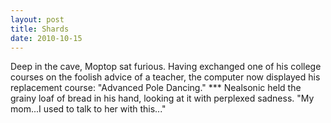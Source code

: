 ```yaml
---
layout: post
title: Shards
date: 2010-10-15
---
```

Deep in the cave, Moptop sat furious. Having exchanged one of his college
      courses on the foolish advice of a teacher, the computer now displayed his replacement course:
      "Advanced Pole Dancing."    ***    Nealsonic held the
      grainy loaf of bread in his hand, looking at it with perplexed sadness.    "My mom...I used to talk to her with this..."